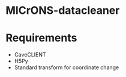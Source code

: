 # MICrONS-datacleaner

# Requirements 

- CaveCLIENT
- H5Py
- Standard transform for coordinate change